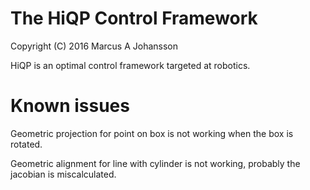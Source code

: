 # The HiQP Control Framework
Copyright (C) 2016 Marcus A Johansson

HiQP is an optimal control framework targeted at robotics.

# Known issues
Geometric projection for point on box is not working when the box is rotated.

Geometric alignment for line with cylinder is not working, probably the jacobian is miscalculated.
